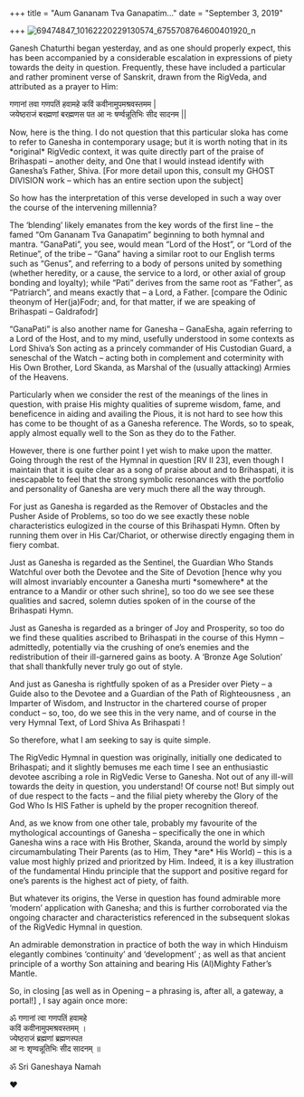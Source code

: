 +++
title = "Aum Gananam Tva Ganapatim…"
date = "September 3, 2019"

+++
![69474847_10162220229130574_6755708764600401920_n](https://aryaakasha.files.wordpress.com/2019/09/69474847_10162220229130574_6755708764600401920_n.jpg?w=676)

Ganesh Chaturthi began yesterday, and as one should properly expect,
this has been accompanied by a considerable escalation in expressions of
piety towards the deity in question. Frequently, these have included a
particular and rather prominent verse of Sanskrit, drawn from the
RigVeda, and attributed as a prayer to Him:

गणानां तवा गणपतिं हवामहे कविं कवीनामुपमश्रवस्तमम \|  
जयेष्ठराजं बरह्मणां बरह्मणस पत आ नः षर्ण्वन्नूतिभिः सीद सादनम \|\|

Now, here is the thing. I do not question that this particular sloka has
come to refer to Ganesha in contemporary usage; but it is worth noting
that in its \*original\* RigVedic context, it was quite directly part of
the praise of Brihaspati – another deity, and One that I would instead
identify with Ganesha’s Father, Shiva. \[For more detail upon this,
consult my GHOST DIVISION work – which has an entire section upon the
subject\]

So how has the interpretation of this verse developed in such a way over
the course of the intervening millennia?

The ‘blending’ likely emanates from the key words of the first line –
the famed “Om Gananam Tva Ganapatim” beginning to both hymnal and
mantra. “GanaPati”, you see, would mean “Lord of the Host”, or “Lord of
the Retinue”, of the tribe – “Gana” having a similar root to our English
terms such as “Genus”, and referring to a body of persons united by
something (whether heredity, or a cause, the service to a lord, or other
axial of group bonding and loyalty); while “Pati” derives from the same
root as “Father”, as “Patriarch”, and means exactly that – a Lord, a
Father. \[compare the Odinic theonym of Her(ja)Fodr; and, for that
matter, if we are speaking of Brihaspati – Galdrafodr\]

“GanaPati” is also another name for Ganesha – GanaEsha, again referring
to a Lord of the Host, and to my mind, usefully understood in some
contexts as Lord Shiva’s Son acting as a princely commander of His
Custodian Guard, a seneschal of the Watch – acting both in complement
and coterminity with His Own Brother, Lord Skanda, as Marshal of the
(usually attacking) Armies of the Heavens.

Particularly when we consider the rest of the meanings of the lines in
question, with praise His mighty qualities of supreme wisdom, fame, and
beneficence in aiding and availing the Pious, it is not hard to see how
this has come to be thought of as a Ganesha reference. The Words, so to
speak, apply almost equally well to the Son as they do to the Father.

However, there is one further point I yet wish to make upon the matter.
Going through the rest of the Hymnal in question \[RV II 23\], even
though I maintain that it is quite clear as a song of praise about and
to Brihaspati, it is inescapable to feel that the strong symbolic
resonances with the portfolio and personality of Ganesha are very much
there all the way through.

For just as Ganesha is regarded as the Remover of Obstacles and the
Pusher Aside of Problems, so too do we see exactly these noble
characteristics eulogized in the course of this Brihaspati Hymn. Often
by running them over in His Car/Chariot, or otherwise directly engaging
them in fiery combat.

Just as Ganesha is regarded as the Sentinel, the Guardian Who Stands
Watchful over both the Devotee and the Site of Devotion \[hence why you
will almost invariably encounter a Ganesha murti \*somewhere\* at the
entrance to a Mandir or other such shrine\], so too do we see see these
qualities and sacred, solemn duties spoken of in the course of the
Brihaspati Hymn.

Just as Ganesha is regarded as a bringer of Joy and Prosperity, so too
do we find these qualities ascribed to Brihaspati in the course of this
Hymn – admittedly, potentially via the crushing of one’s enemies and the
redistribution of their ill-garnered gains as booty. A ‘Bronze Age
Solution’ that shall thankfully never truly go out of style.

And just as Ganesha is rightfully spoken of as a Presider over Piety – a
Guide also to the Devotee and a Guardian of the Path of Righteousness ,
an Imparter of Wisdom, and Instructor in the chartered course of proper
conduct – so, too, do we see this in the very name, and of course in the
very Hymnal Text, of Lord Shiva As Brihaspati !

So therefore, what I am seeking to say is quite simple.

The RigVedic Hymnal in question was originally, initially one dedicated
to Brihaspati; and it slightly bemuses me each time I see an
enthusiastic devotee ascribing a role in RigVedic Verse to Ganesha. Not
out of any ill-will towards the deity in question, you understand! Of
course not! But simply out of due respect to the facts – and the filial
piety whereby the Glory of the God Who Is HIS Father is upheld by the
proper recognition thereof.

And, as we know from one other tale, probably my favourite of the
mythological accountings of Ganesha – specifically the one in which
Ganesha wins a race with His Brother, Skanda, around the world by simply
circumambulating Their Parents (as to Him, They \*are\* His World) –
this is a value most highly prized and prioritzed by Him. Indeed, it is
a key illustration of the fundamental Hindu principle that the support
and positive regard for one’s parents is the highest act of piety, of
faith.

But whatever its origins, the Verse in question has found admirable more
‘modern’ application with Ganesha; and this is further corroborated via
the ongoing character and characteristics referenced in the subsequent
slokas of the RigVedic Hymnal in question.

An admirable demonstration in practice of both the way in which Hinduism
elegantly combines ‘continuity’ and ‘development’ ; as well as that
ancient principle of a worthy Son attaining and bearing His (Al)Mighty
Father’s Mantle.

So, in closing \[as well as in Opening – a phrasing is, after all, a
gateway, a portal!\] , I say again once more:

ॐ गणानां त्वा गणपतिं हवामहे  
कविं कवीनामुपमश्रवस्तमम् ।  
ज्येष्ठराजं ब्रह्मणां ब्रह्मणस्पत  
आ नः शृण्वन्नूतिभिः सीद सादनम् ॥

ॐ Sri Ganeshaya Namah

❤
